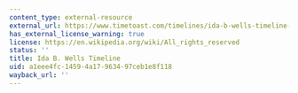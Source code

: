 ```yaml
---
content_type: external-resource
external_url: https://www.timetoast.com/timelines/ida-b-wells-timeline--2
has_external_license_warning: true
license: https://en.wikipedia.org/wiki/All_rights_reserved
status: ''
title: Ida B. Wells Timeline
uid: a1eee4fc-1459-4a17-9634-97ceb1e8f118
wayback_url: ''
---
```

